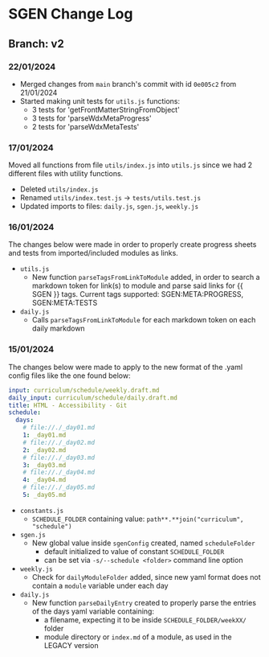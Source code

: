 # SGEN Change Log

## Branch: v2

### 22/01/2024

- Merged changes from `main` branch's commit with id `0e005c2` from 21/01/2024
- Started making unit tests for `utils.js` functions:
    - 3 tests for 'getFrontMatterStringFromObject'
    - 3 tests for 'parseWdxMetaProgress'
    - 2 tests for 'parseWdxMetaTests'

### 17/01/2024

Moved all functions from file `utils/index.js` into `utils.js` since we had 2 different files with utility functions.

- Deleted `utils/index.js`
- Renamed `utils/index.test.js` -> `tests/utils.test.js`
- Updated imports to files: `daily.js`, `sgen.js`, `weekly.js`

### 16/01/2024

The changes below were made in order to properly create progress sheets and tests from imported/included modules as links.

- `utils.js`
    - New function `parseTagsFromLinkToModule` added, in order to search a markdown token for link(s) to module and parse
    said links for {{ SGEN }} tags. Current tags supported: SGEN:META:PROGRESS, SGEN:META:TESTS
- `daily.js`
    - Calls `parseTagsFromLinkToModule` for each markdown token on each daily markdown

### 15/01/2024

The changes below were made to apply to the new format of the .yaml config files like the one found below: 

```yaml
input: curriculum/schedule/weekly.draft.md
daily_input: curriculum/schedule/daily.draft.md
title: HTML - Accessibility - Git
schedule: 
  days:
    # file://./_day01.md
    1: _day01.md
    # file://./_day02.md
    2: _day02.md
    # file://./_day03.md
    3: _day03.md
    # file://./_day04.md
    4: _day04.md
    # file://./_day05.md
    5: _day05.md
```

- `constants.js`
    - `SCHEDULE_FOLDER` containing value: `path**.**join("curriculum", "schedule")`
- `sgen.js`
    - New global value inside `sgenConfig` created, named `scheduleFolder`
        - default initialized to value of constant `SCHEDULE_FOLDER`
        - can be set via `-s/--schedule <folder>`   command line option
- `weekly.js`
    - Check for `dailyModuleFolder` added, since new yaml format does not contain a `module` variable under each day
- `daily.js`
    - New function `parseDailyEntry` created to properly parse the entries of the days yaml variable containing:
        - a filename, expecting it to be inside `SCHEDULE_FOLDER/weekXX/` folder
        - module directory or `index.md` of a module, as used in the LEGACY version